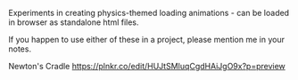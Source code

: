 Experiments in creating physics-themed loading animations - can be loaded in browser as standalone html files.

If you happen to use either of these in a project, please mention me in your notes.


Newton's Cradle
https://plnkr.co/edit/HUJtSMIuqCgdHAiJgO9x?p=preview
